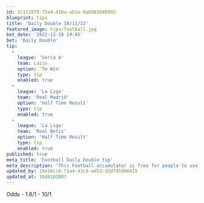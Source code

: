 ```yaml
---
id: 2c112870-75a4-41ba-ab1e-8a6982840492
blueprint: tips
title: 'Daily Double 10/11/22'
featured_image: tips/football.jpg
bet_date: '2022-11-10 19:45'
bet: 'Daily Double'
tip:
  -
    league: 'Seria A'
    team: Lazio
    option: 'To Win'
    type: tip
    enabled: true
  -
    league: 'La Liga'
    team: 'Real Madrid'
    option: 'Half Time Result'
    type: tip
    enabled: true
  -
    league: 'La Liga'
    team: 'Real Betis'
    option: 'Half Time Result'
    type: tip
    enabled: true
published: true
meta_title: 'Football Daily Double tip'
meta_description: 'This Football accumulator is free for people to use who are looking for Football tips. UK football tips daily. Lets beat the bookies. Winning Bets'
updated_by: 14e10cc6-f2a4-43c9-ad53-d2d7d5986415
updated_at: 1668103807
---
```

Odds - 1.8/1 - 10/1